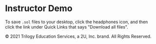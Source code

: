 # Instructor Demo

To save `.sol` files to your desktop, click the headphones icon, and then click the link under Quick Links that says "Download all files".

© 2021 Trilogy Education Services, a 2U, Inc. brand. All Rights Reserved.
